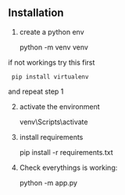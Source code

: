 
## Installation
1) create a python  env


     python -m venv venv
 
if not workings try this first
     
     
     pip install virtualenv

and repeat step 1

2) activate the environment

    venv\Scripts\activate


3) install requirements
    
    pip install -r requirements.txt


4) Check everythings is working:

    
    python -m app.py

